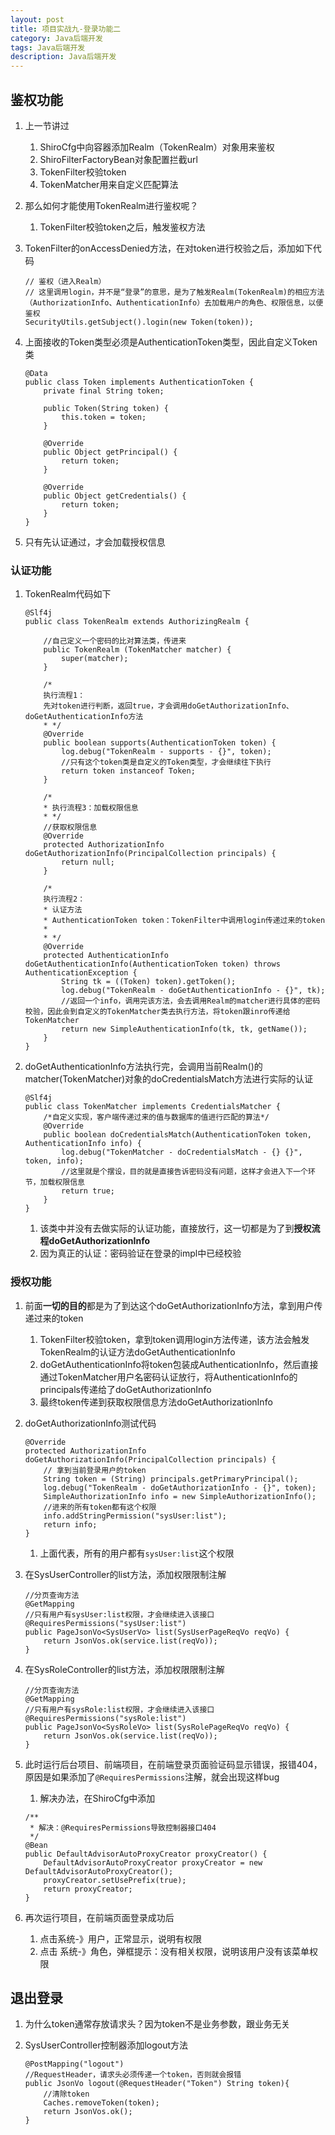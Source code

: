 ```yaml
---
layout: post
title: 项目实战九-登录功能二
category: Java后端开发
tags: Java后端开发
description: Java后端开发
--- 
```


## 鉴权功能
1. 上一节讲过
    1. ShiroCfg中向容器添加Realm（TokenRealm）对象用来鉴权
    2. ShiroFilterFactoryBean对象配置拦截url
    3. TokenFilter校验token
    4. TokenMatcher用来自定义匹配算法
2. 那么如何才能使用TokenRealm进行鉴权呢？
    1. TokenFilter校验token之后，触发鉴权方法
3. TokenFilter的onAccessDenied方法，在对token进行校验之后，添加如下代码
    
    ```
    // 鉴权（进入Realm）
    // 这里调用login，并不是“登录”的意思，是为了触发Realm(TokenRealm)的相应方法（AuthorizationInfo、AuthenticationInfo）去加载用户的角色、权限信息，以便鉴权
    SecurityUtils.getSubject().login(new Token(token));
    ```
4. 上面接收的Token类型必须是AuthenticationToken类型，因此自定义Token类
    
    ```
    @Data
    public class Token implements AuthenticationToken {
        private final String token;
    
        public Token(String token) {
            this.token = token;
        }
    
        @Override
        public Object getPrincipal() {
            return token;
        }
    
        @Override
        public Object getCredentials() {
            return token;
        }
    }
    ```
5. 只有先认证通过，才会加载授权信息

### 认证功能
1. TokenRealm代码如下
    
    ```
    @Slf4j
    public class TokenRealm extends AuthorizingRealm {
    
        //自己定义一个密码的比对算法类，传进来
        public TokenRealm (TokenMatcher matcher) {
            super(matcher);
        }
    
        /*
        执行流程1：
        先对token进行判断，返回true，才会调用doGetAuthorizationInfo、doGetAuthenticationInfo方法
        * */
        @Override
        public boolean supports(AuthenticationToken token) {
            log.debug("TokenRealm - supports - {}", token);
            //只有这个token类是自定义的Token类型，才会继续往下执行
            return token instanceof Token;
        }
    
        /*
        * 执行流程3：加载权限信息
        * */
        //获取权限信息
        @Override
        protected AuthorizationInfo doGetAuthorizationInfo(PrincipalCollection principals) {
            return null;
        }
    
        /*
        执行流程2：
        * 认证方法
        * AuthenticationToken token：TokenFilter中调用login传递过来的token
        *
        * */
        @Override
        protected AuthenticationInfo doGetAuthenticationInfo(AuthenticationToken token) throws AuthenticationException {
            String tk = ((Token) token).getToken();
            log.debug("TokenRealm - doGetAuthenticationInfo - {}", tk);
            //返回一个info，调用完该方法，会去调用Realm的matcher进行具体的密码校验，因此会到自定义的TokenMatcher类去执行方法，将token跟inro传递给TokenMatcher
            return new SimpleAuthenticationInfo(tk, tk, getName());
        }
    }
    ```
2. doGetAuthenticationInfo方法执行完，会调用当前Realm()的matcher(TokenMatcher)对象的doCredentialsMatch方法进行实际的认证
    
    ```
    @Slf4j
    public class TokenMatcher implements CredentialsMatcher {
        /*自定义实现，客户端传递过来的值与数据库的值进行匹配的算法*/
        @Override
        public boolean doCredentialsMatch(AuthenticationToken token, AuthenticationInfo info) {
            log.debug("TokenMatcher - doCredentialsMatch - {} {}", token, info);
            //这里就是个摆设，目的就是直接告诉密码没有问题，这样才会进入下一个环节，加载权限信息
            return true;
        }
    }
    ```
    
    1. 该类中并没有去做实际的认证功能，直接放行，这一切都是为了到**授权流程doGetAuthorizationInfo**
    2. 因为真正的认证：密码验证在登录的impl中已经校验

### 授权功能
1. 前面**一切的目的**都是为了到达这个doGetAuthorizationInfo方法，拿到用户传递过来的token
    1. TokenFilter校验token，拿到token调用login方法传递，该方法会触发TokenRealm的认证方法doGetAuthenticationInfo
    2. doGetAuthenticationInfo将token包装成AuthenticationInfo，然后直接通过TokenMatcher用户名密码认证放行，将AuthenticationInfo的principals传递给了doGetAuthorizationInfo
    3. 最终token传递到获取权限信息方法doGetAuthorizationInfo
    
2. doGetAuthorizationInfo测试代码
    
    ```
    @Override
    protected AuthorizationInfo doGetAuthorizationInfo(PrincipalCollection principals) {
        // 拿到当前登录用户的token
        String token = (String) principals.getPrimaryPrincipal();
        log.debug("TokenRealm - doGetAuthorizationInfo - {}", token);
        SimpleAuthorizationInfo info = new SimpleAuthorizationInfo();
        //进来的所有token都有这个权限
        info.addStringPermission("sysUser:list");
        return info;
    }
    ```
    
    1. 上面代表，所有的用户都有`sysUser:list`这个权限
3. 在SysUserController的list方法，添加权限限制注解
    
    ```
    //分页查询方法
    @GetMapping
    //只有用户有sysUser:list权限，才会继续进入该接口
    @RequiresPermissions("sysUser:list")
    public PageJsonVo<SysUserVo> list(SysUserPageReqVo reqVo) {
        return JsonVos.ok(service.list(reqVo));
    }
    ```
4. 在SysRoleController的list方法，添加权限限制注解
    
    ```
    //分页查询方法
    @GetMapping
    //只有用户有sysRole:list权限，才会继续进入该接口
    @RequiresPermissions("sysRole:list")
    public PageJsonVo<SysRoleVo> list(SysRolePageReqVo reqVo) {
        return JsonVos.ok(service.list(reqVo));
    }
    ```
5. 此时运行后台项目、前端项目，在前端登录页面验证码显示错误，报错404，原因是如果添加了`@RequiresPermissions`注解，就会出现这样bug
    1. 解决办法，在ShiroCfg中添加
    
    ```
    /**
     * 解决：@RequiresPermissions导致控制器接口404
     */
    @Bean
    public DefaultAdvisorAutoProxyCreator proxyCreator() {
        DefaultAdvisorAutoProxyCreator proxyCreator = new DefaultAdvisorAutoProxyCreator();
        proxyCreator.setUsePrefix(true);
        return proxyCreator;
    }
    ```
6. 再次运行项目，在前端页面登录成功后
    1. 点击系统-》用户，正常显示，说明有权限
    2. 点击 系统-》角色，弹框提示：没有相关权限，说明该用户没有该菜单权限



## 退出登录
1. 为什么token通常存放请求头？因为token不是业务参数，跟业务无关
2. SysUserController控制器添加logout方法
    
    ```
    @PostMapping("logout")
    //RequestHeader，请求头必须传递一个token，否则就会报错
    public JsonVo logout(@RequestHeader("Token") String token){
        //清除token
        Caches.removeToken(token);
        return JsonVos.ok();
    }
    ```


